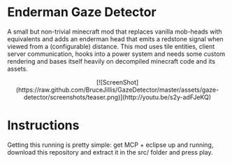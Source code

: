 Enderman Gaze Detector
======================

A small but non-trivial minecraft mod that replaces vanilla mob-heads with equivalents and adds an enderman head that emits a redstone signal when viewed from a (configurable) distance. This mod uses tile entities, client server communication, hooks into a power system and needs some custom rendering and bases itself heavily on decompiled minecraft code and its assets.

<p align="center">
[![ScreenShot](https://raw.github.com/BruceJillis/GazeDetector/master/assets/gaze-detector/screenshots/teaser.png)](http://youtu.be/s2y-adFJeKQ)
</p>

Instructions
============

Getting this running is pretty simple: get MCP + eclipse up and running, download this repository and extract it in the src/ folder and press play. 